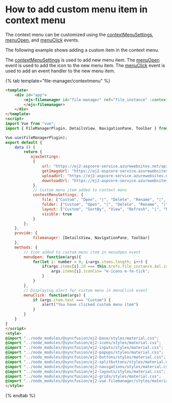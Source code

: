 # How to add custom menu item in context menu

The context menu can be customized using the [contextMenuSettings](../../api/file-manager/#contextmenusettings), [menuOpen](../../api/file-manager/#menuopen), and [menuClick](../../api/file-manager/#menuclick) events.

The following example shows adding a custom item in the context menu.

The [contextMenuSettings](../../api/file-manager/#contextmenusettings) is used to add new menu item. The [menuOpen](../../api/file-manager/#menuopen) event is used to add the icon to the new menu item. The [menuClick](../../api/file-manager/#menuclick) event is used to add an event handler to the new menu item.

{% tab template="file-manager/contextmenu" %}

```html
<template>
    <div id="app">
        <ejs-filemanager id="file-manager" ref="file_instance" :contextMenuSettings="contextMenuSettings" :ajaxSettings="ajaxSettings" :menuOpen="menuOpen" :menuClick="menuClick">
        </ejs-filemanager>
    </div>
</template>
<script>
import Vue from "vue";
import { FileManagerPlugin, DetailsView, NavigationPane, Toolbar } from "@syncfusion/ej2-vue-filemanager";

Vue.use(FileManagerPlugin);
export default {
    data () {
        return {
           ajaxSettings:
            {
                url: "https://ej2-aspcore-service.azurewebsites.net/api/FileManager/FileOperations",
                getImageUrl: "https://ej2-aspcore-service.azurewebsites.net/api/FileManager/GetImage",
                uploadUrl: "https://ej2-aspcore-service.azurewebsites.net/api/FileManager/Upload",
                downloadUrl: "https://ej2-aspcore-service.azurewebsites.net/api/FileManager/Download"
            },
            // Custom menu item added to context menu
            contextMenuSettings: {
                file: ["Custom", "Open", "|", "Delete", "Rename", "|", "Details"],
                folder: ["Custom", "Open", "|", "Delete", "Rename", "|", "Details","Custom"],
                layout: ["Custom", "SortBy", "View", "Refresh", "|", "NewFolder", "Upload", "|", "Details", "|", "SelectAll"],
                visible: true
            }
        };
    },
    provide: {
            filemanager: [DetailsView, NavigationPane, Toolbar]
    },
    methods: {
        // Icon added to custom menu item in menuOpen event
        menuOpen: function(args){
            for(let i: number = 0; i<args.items.length; i++) {
                if(args.items[i].id === this.$refs.file_instance.$el.id +"_cm_custom") {
                    args.items[i].iconCss= "e-icons e-fe-tick";
                }
            }
        },
        // Displaying alert for custom menu in menuClick event
        menuClick: function(args) {
            if (args.item.text === "Custom") {
                alert("You have clicked custom menu item")
            }
        }
    }
}
</script>
<style>
@import "../node_modules/@syncfusion/ej2-base/styles/material.css";
@import "../node_modules/@syncfusion/ej2-icons/styles/material.css";
@import "../node_modules/@syncfusion/ej2-inputs/styles/material.css";
@import "../node_modules/@syncfusion/ej2-popups/styles/material.css";
@import "../node_modules/@syncfusion/ej2-buttons/styles/material.css";
@import "../node_modules/@syncfusion/ej2-splitbuttons/styles/material.css";
@import "../node_modules/@syncfusion/ej2-navigations/styles/material.css";
@import "../node_modules/@syncfusion/ej2-layouts/styles/material.css";
@import "../node_modules/@syncfusion/ej2-grids/styles/material.css";
@import "../node_modules/@syncfusion/ej2-vue-filemanager/styles/material.css";
</style>
```

{% endtab %}
